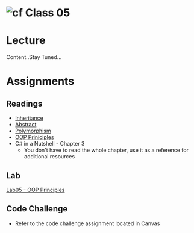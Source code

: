 # ![cf](http://i.imgur.com/7v5ASc8.png) Class 05

# Lecture

Content..Stay Tuned...

# Assignments

## Readings
- [Inheritance](https://docs.microsoft.com/en-us/dotnet/csharp/programming-guide/classes-and-structs/inheritance)
- [Abstract](https://docs.microsoft.com/en-us/dotnet/csharp/programming-guide/classes-and-structs/abstract-and-sealed-classes-and-class-members)
- [Polymorphism](https://docs.microsoft.com/en-us/dotnet/csharp/programming-guide/classes-and-structs/polymorphism)
- [OOP Priniciples](https://docs.microsoft.com/en-us/dotnet/csharp/programming-guide/concepts/object-oriented-programming)
- C# in a Nutshell - Chapter 3
	- You don't have to read the whole chapter, use it as a reference for additional resources

## Lab
[Lab05 - OOP Principles](https://github.com/codefellows-seattle-dotnet-401d3/Lab05-OOP-Principles)

## Code Challenge
- Refer to the code challenge assignment located in Canvas